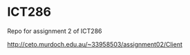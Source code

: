 # ICT286

Repo for assignment 2 of ICT286

http://ceto.murdoch.edu.au/~33958503/assignment02/Client

